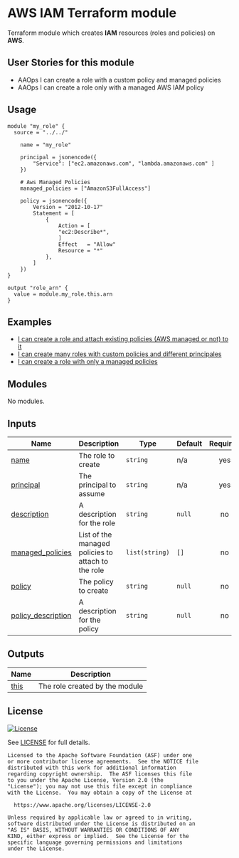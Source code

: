 # AWS IAM Terraform module

Terraform module which creates **IAM** resources (roles and policies) on **AWS**.

## User Stories for this module

- AAOps I can create a role with a custom policy and managed policies
- AAOps I can create a role only with a managed AWS IAM policy

## Usage

```hcl
module "my_role" {
  source = "../../"

    name = "my_role"

    principal = jsonencode({
        "Service": ["ec2.amazonaws.com", "lambda.amazonaws.com" ]
    })

    # Aws Managed Policies
    managed_policies = ["AmazonS3FullAccess"]

    policy = jsonencode({
        Version = "2012-10-17"
        Statement = [
            {
                Action = [
                "ec2:Describe*",
                ]
                Effect   = "Allow"
                Resource = "*"
            },
        ]
    })
}

output "role_arn" {
  value = module.my_role.this.arn
}
```

## Examples

- [I can create a role and attach existing policies (AWS managed or not) to it](examples/basic/main.tf)
- [I can create many roles with custom policies and different principales](examples/multiple_roles/main.tf)
- [I can create a role with only a managed policies](examples/only_managed_policy/main.tf)

<!-- BEGIN_TF_DOCS -->
## Modules

No modules.

## Inputs

| Name | Description | Type | Default | Required |
|------|-------------|------|---------|:--------:|
| <a name="input_name"></a> [name](#input\_name) | The role to create | `string` | n/a | yes |
| <a name="input_principal"></a> [principal](#input\_principal) | The principal to assume | `string` | n/a | yes |
| <a name="input_description"></a> [description](#input\_description) | A description for the role | `string` | `null` | no |
| <a name="input_managed_policies"></a> [managed\_policies](#input\_managed\_policies) | List of the managed policies to attach to the role | `list(string)` | `[]` | no |
| <a name="input_policy"></a> [policy](#input\_policy) | The policy to create | `string` | `null` | no |
| <a name="input_policy_description"></a> [policy\_description](#input\_policy\_description) | A description for the policy | `string` | `null` | no |

## Outputs

| Name | Description |
|------|-------------|
| <a name="output_this"></a> [this](#output\_this) | The role created by the module |
<!-- END_TF_DOCS -->

## License

[![License](https://img.shields.io/badge/License-Apache%202.0-blue.svg)](https://opensource.org/licenses/Apache-2.0)

See [LICENSE](LICENSE) for full details.

```text
Licensed to the Apache Software Foundation (ASF) under one
or more contributor license agreements.  See the NOTICE file
distributed with this work for additional information
regarding copyright ownership.  The ASF licenses this file
to you under the Apache License, Version 2.0 (the
"License"); you may not use this file except in compliance
with the License.  You may obtain a copy of the License at

  https://www.apache.org/licenses/LICENSE-2.0

Unless required by applicable law or agreed to in writing,
software distributed under the License is distributed on an
"AS IS" BASIS, WITHOUT WARRANTIES OR CONDITIONS OF ANY
KIND, either express or implied.  See the License for the
specific language governing permissions and limitations
under the License.
```
